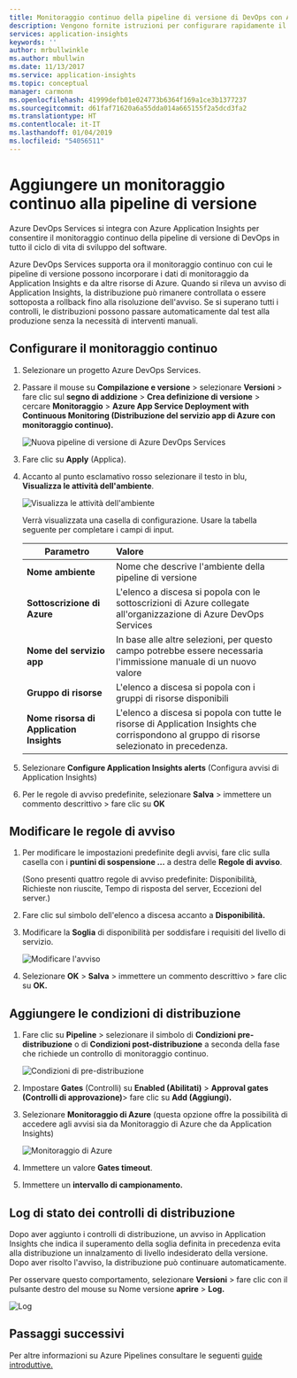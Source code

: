 ```yaml
---
title: Monitoraggio continuo della pipeline di versione di DevOps con Azure DevOps e Azure Application Insights | Microsoft Docs
description: Vengono fornite istruzioni per configurare rapidamente il monitoraggio continuo con Application Insights
services: application-insights
keywords: ''
author: mrbullwinkle
ms.author: mbullwin
ms.date: 11/13/2017
ms.service: application-insights
ms.topic: conceptual
manager: carmonm
ms.openlocfilehash: 41999defb01e024773b6364f169a1ce3b1377237
ms.sourcegitcommit: d61faf71620a6a55dda014a665155f2a5dcd3fa2
ms.translationtype: HT
ms.contentlocale: it-IT
ms.lasthandoff: 01/04/2019
ms.locfileid: "54056511"
---
```

# <a name="add-continuous-monitoring-to-your-release-pipeline"></a>Aggiungere un monitoraggio continuo alla pipeline di versione

Azure DevOps Services si integra con Azure Application Insights per consentire il monitoraggio continuo della pipeline di versione di DevOps in tutto il ciclo di vita di sviluppo del software. 

Azure DevOps Services supporta ora il monitoraggio continuo con cui le pipeline di versione possono incorporare i dati di monitoraggio da Application Insights e da altre risorse di Azure. Quando si rileva un avviso di Application Insights, la distribuzione può rimanere controllata o essere sottoposta a rollback fino alla risoluzione dell'avviso. Se si superano tutti i controlli, le distribuzioni possono passare automaticamente dal test alla produzione senza la necessità di interventi manuali. 

## <a name="configure-continuous-monitoring"></a>Configurare il monitoraggio continuo

1. Selezionare un progetto Azure DevOps Services.

2. Passare il mouse su **Compilazione e versione** > selezionare **Versioni** > fare clic sul **segno di addizione** > **Crea definizione di versione** > cercare **Monitoraggio** > **Azure App Service Deployment with Continuous Monitoring (Distribuzione del servizio app di Azure con monitoraggio continuo).**

   ![Nuova pipeline di versione di Azure DevOps Services](media/continuous-monitoring/001.png)

3. Fare clic su **Apply** (Applica).

4. Accanto al punto esclamativo rosso selezionare il testo in blu, **Visualizza le attività dell'ambiente**.

   ![Visualizza le attività dell'ambiente](media/continuous-monitoring/002.png)

   Verrà visualizzata una casella di configurazione. Usare la tabella seguente per completare i campi di input.

    | Parametro        | Valore |
   | ------------- |:-----|
   | **Nome ambiente**      | Nome che descrive l'ambiente della pipeline di versione |
   | **Sottoscrizione di Azure** | L'elenco a discesa si popola con le sottoscrizioni di Azure collegate all'organizzazione di Azure DevOps Services|
   | **Nome del servizio app** | In base alle altre selezioni, per questo campo potrebbe essere necessaria l'immissione manuale di un nuovo valore |
   | **Gruppo di risorse**    | L'elenco a discesa si popola con i gruppi di risorse disponibili |
   | **Nome risorsa di Application Insights** | L'elenco a discesa si popola con tutte le risorse di Application Insights che corrispondono al gruppo di risorse selezionato in precedenza.

5. Selezionare **Configure Application Insights alerts** (Configura avvisi di Application Insights)

6. Per le regole di avviso predefinite, selezionare **Salva** > immettere un commento descrittivo > fare clic su **OK**

## <a name="modify-alert-rules"></a>Modificare le regole di avviso

1. Per modificare le impostazioni predefinite degli avvisi, fare clic sulla casella con i **puntini di sospensione ...**  a destra delle **Regole di avviso**.

   (Sono presenti quattro regole di avviso predefinite: Disponibilità, Richieste non riuscite, Tempo di risposta del server, Eccezioni del server.)

2. Fare clic sul simbolo dell'elenco a discesa accanto a **Disponibilità.**

3. Modificare la **Soglia** di disponibilità per soddisfare i requisiti del livello di servizio.

   ![Modificare l'avviso](media/continuous-monitoring/003.png)

4. Selezionare **OK** > **Salva** > immettere un commento descrittivo > fare clic su **OK.**

## <a name="add-deployment-conditions"></a>Aggiungere le condizioni di distribuzione

1. Fare clic su **Pipeline** > selezionare il simbolo di **Condizioni pre-distribuzione** o di **Condizioni post-distribuzione** a seconda della fase che richiede un controllo di monitoraggio continuo.

   ![Condizioni di pre-distribuzione](media/continuous-monitoring/004.png)

2. Impostare **Gates** (Controlli) su **Enabled (Abilitati)** > **Approval gates (Controlli di approvazione)**>  fare clic su **Add (Aggiungi).**

3. Selezionare **Monitoraggio di Azure** (questa opzione offre la possibilità di accedere agli avvisi sia da Monitoraggio di Azure che da Application Insights)

    ![Monitoraggio di Azure](media/continuous-monitoring/005.png)

4. Immettere un valore **Gates timeout**.

5. Immettere un **intervallo di campionamento.**

## <a name="deployment-gate-status-logs"></a>Log di stato dei controlli di distribuzione

Dopo aver aggiunto i controlli di distribuzione, un avviso in Application Insights che indica il superamento della soglia definita in precedenza evita alla distribuzione un innalzamento di livello indesiderato della versione. Dopo aver risolto l'avviso, la distribuzione può continuare automaticamente.

Per osservare questo comportamento, selezionare **Versioni** > fare clic con il pulsante destro del mouse su Nome versione **aprire** > **Log.**

![Log](media/continuous-monitoring/006.png)

## <a name="next-steps"></a>Passaggi successivi

Per altre informazioni su Azure Pipelines consultare le seguenti [guide introduttive.](https://docs.microsoft.com/azure/devops/pipelines)
